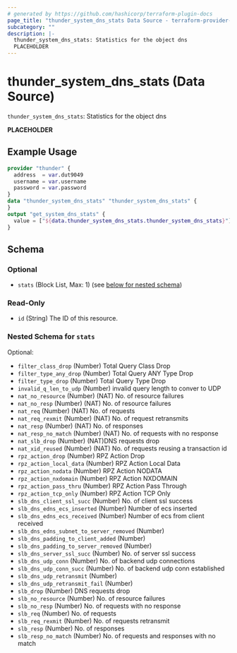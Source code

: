 ```yaml
---
# generated by https://github.com/hashicorp/terraform-plugin-docs
page_title: "thunder_system_dns_stats Data Source - terraform-provider-thunder"
subcategory: ""
description: |-
  thunder_system_dns_stats: Statistics for the object dns
  PLACEHOLDER
---
```


# thunder_system_dns_stats (Data Source)

`thunder_system_dns_stats`: Statistics for the object dns

__PLACEHOLDER__

## Example Usage

```terraform
provider "thunder" {
  address  = var.dut9049
  username = var.username
  password = var.password
}
data "thunder_system_dns_stats" "thunder_system_dns_stats" {
}
output "get_system_dns_stats" {
  value = ["${data.thunder_system_dns_stats.thunder_system_dns_stats}"]
}
```

<!-- schema generated by tfplugindocs -->
## Schema

### Optional

- `stats` (Block List, Max: 1) (see [below for nested schema](#nestedblock--stats))

### Read-Only

- `id` (String) The ID of this resource.

<a id="nestedblock--stats"></a>
### Nested Schema for `stats`

Optional:

- `filter_class_drop` (Number) Total Query Class Drop
- `filter_type_any_drop` (Number) Total Query ANY Type Drop
- `filter_type_drop` (Number) Total Query Type Drop
- `invalid_q_len_to_udp` (Number) invalid query length to conver to UDP
- `nat_no_resource` (Number) (NAT) No. of resource failures
- `nat_no_resp` (Number) (NAT) No. of resource failures
- `nat_req` (Number) (NAT) No. of requests
- `nat_req_rexmit` (Number) (NAT) No. of request retransmits
- `nat_resp` (Number) (NAT) No. of responses
- `nat_resp_no_match` (Number) (NAT) No. of requests with no response
- `nat_slb_drop` (Number) (NAT)DNS requests drop
- `nat_xid_reused` (Number) (NAT) No. of requests reusing a transaction id
- `rpz_action_drop` (Number) RPZ Action Drop
- `rpz_action_local_data` (Number) RPZ Action Local Data
- `rpz_action_nodata` (Number) RPZ Action NODATA
- `rpz_action_nxdomain` (Number) RPZ Action NXDOMAIN
- `rpz_action_pass_thru` (Number) RPZ Action Pass Through
- `rpz_action_tcp_only` (Number) RPZ Action TCP Only
- `slb_dns_client_ssl_succ` (Number) No. of client ssl success
- `slb_dns_edns_ecs_inserted` (Number) Number of ecs inserted
- `slb_dns_edns_ecs_received` (Number) Number of ecs from client received
- `slb_dns_edns_subnet_to_server_removed` (Number)
- `slb_dns_padding_to_client_added` (Number)
- `slb_dns_padding_to_server_removed` (Number)
- `slb_dns_server_ssl_succ` (Number) No. of server ssl success
- `slb_dns_udp_conn` (Number) No. of backend udp connections
- `slb_dns_udp_conn_succ` (Number) No. of backend udp conn established
- `slb_dns_udp_retransmit` (Number)
- `slb_dns_udp_retransmit_fail` (Number)
- `slb_drop` (Number) DNS requests drop
- `slb_no_resource` (Number) No. of resource failures
- `slb_no_resp` (Number) No. of requests with no response
- `slb_req` (Number) No. of requests
- `slb_req_rexmit` (Number) No. of requests retransmit
- `slb_resp` (Number) No. of responses
- `slb_resp_no_match` (Number) No. of requests and responses with no match


